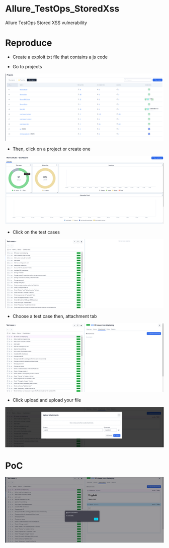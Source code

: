 # Allure_TestOps_StoredXss
Allure TestOps Stored XSS vulnerability

# Reproduce

- Create a exploit.txt file that contains a js code

- Go to projects

<img src="XSS/1.png">

- Then, click on a project or create one

<img src="XSS/2.png">

- Click on the test cases

<img src="XSS/3.png">

- Choose a test case then, attachment tab

<img src="XSS/4.png">

- Click upload and upload your file

<img src="XSS/8.png">

# PoC

<img src="XSS/9.png">
